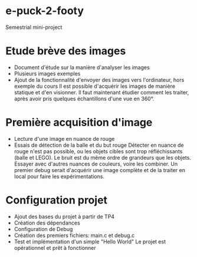# e-puck-2-footy
Semestrial mini-project

# Etude brève des images
+ Document d'étude sur la manière d'analyser les images
+ Plusieurs images exemples
+ Ajout de la fonctionnalité d'envoyer des images vers l'ordinateur, hors exemple du cours
Il est possible d'acquérir les images de manière statique et d'en visionner. Il faut maintenant étudier comment les traiter, après avoir pris quelques échantillons d'une vue en 360°.


# Première acquisition d'image
+ Lecture d'une image en nuance de rouge
+ Essais de détection de la balle et du but rouge
Détecter en nuance de rouge n'est pas possible, ou les objets cibles sont trop réfléchissants (balle et LEGO).
Le bruit est du même ordre de grandeurs que les objets. Essayer avec d'autres nuances de couleurs, voire les combiner.
Un premier debug serait d'acquérir une image complète et de la traiter en local pour faire les expérimentations.

# Configuration projet
+ Ajout des bases du projet à partir de TP4
+ Création des dépendances
+ Configuration de Debug
+ Création des premiers fichiers: main.c et debug.c
+ Test et implémentation d'un simple "Hello World"
Le projet est opérationnel et prêt à fonctionner